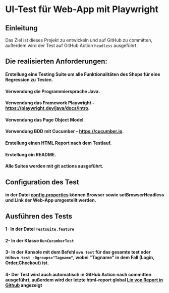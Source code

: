 # UI-Test für Web-App mit Playwright

## Einleitung
Das Ziel ist dieses Projekt zu entwickeln und auf GitHub zu committen,
außerdem wird der Test auf GitHub Action `headless` ausgeführt.
## Die realisierten Anforderungen:
####  Erstellung eine Testing Suite um alle Funktionalitäten des Shops für eine Regression zu Testen.
####  Verwendung die Programmiersprache Java.
####  Verwendung das Framework Playwright - https://playwright.dev/java/docs/intro.
####  Verwendung das Page Object Model.
####  Verwendung BDD mit Cucumber – https://cucumber.io.
####  Erstellung einen HTML Report nach dem Testlauf.
####  Erstellung ein README.
#### Alle Suites werden mit git actions ausgeführt.




## Configuration des Test

#### in der Datei [config.properties](src/test/resources/config.properties) können Browser sowie setBrowserHeadless und Link der Web-App umgestellt werden.

## Ausführen des Tests
#### 1- In der Datei `Testsuite.feature`
#### 2- In der Klasse `RunCucumberTest`
#### 3- In der Konsole mit dem Befehl `mvn test` für das gesamte test oder mit`mvn test -Dgroups="Tagname"`, wobei "Tagname" in dem Fall (Login, Order,Checkout) ist.
#### 4- Der Test wird auch automatisch in GitHub Action nach committen ausgeführt, außerdem wird der letzte html-report global [Lin von Report in Github](https://hasan93it.github.io/Playwright_UI_Test/reports/cucumber/report.html) angezeigt  
